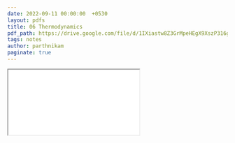 ```yaml
---
date: 2022-09-11 00:00:00  +0530
layout: pdfs
title: 06 Thermodynamics
pdf_path: https://drive.google.com/file/d/1IXiastw8Z3GrMpeHEgX9XszP316g7X9S/preview?usp=sharing
tags: notes
author: parthnikam
paginate: true
---
```


<iframe class="embed-pdf" src="{{ page.pdf_path }}#toolbar=0" seamless="seamless" scrolling="no" style="overflow:hidden"></iframe>
